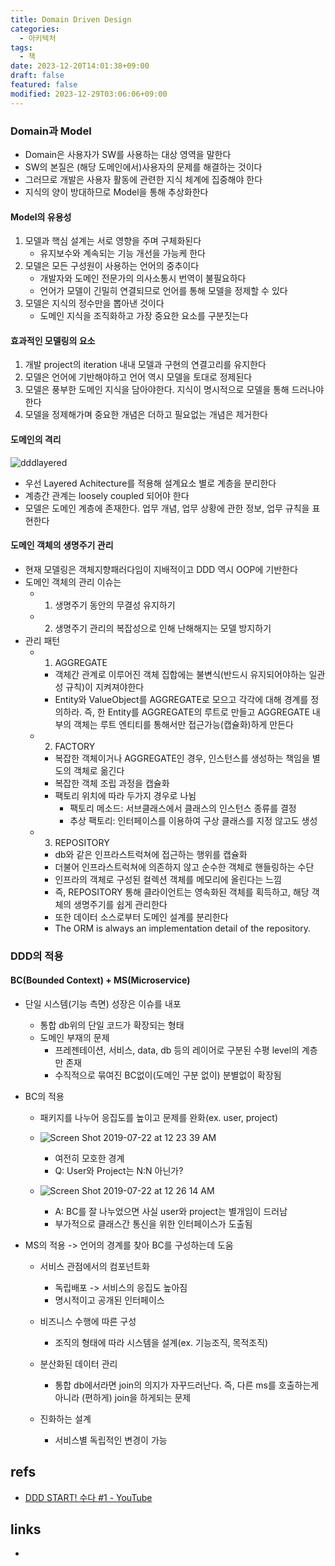 ```yaml
---
title: Domain Driven Design
categories:
  - 아키텍처
tags:
  - 책
date: 2023-12-20T14:01:38+09:00
draft: false
featured: false
modified: 2023-12-29T03:06:06+09:00
---
```


###  Domain과 Model
- Domain은 사용자가 SW를 사용하는 대상 영역을 말한다
- SW의 본질은 (해당 도메인에서)사용자의 문제를 해결하는 것이다
- 그러므로 개발은 사용자 활동에 관련한 지식 체계에 집중해야 한다
- 지식의 양이 방대하므로 Model을 통해 추상화한다

#### Model의 유용성
1. 모델과 핵심 설계는 서로 영향을 주며 구체화된다
    - 유지보수와 계속되는 기능 개선을 가능케 한다
2. 모델은 모든 구성원이 사용하는 언어의 중추이다
    - 개발자와 도메인 전문가의 의사소통시 번역이 불필요하다
    - 언어가 모델이 긴밀히 연결되므로 언어를 통해 모델을 정제할 수 있다
3. 모델은 지식의 정수만을 뽑아낸 것이다
    - 도메인 지식을 조직화하고 가장 중요한 요소를 구분짓는다

#### 효과적인 모델링의 요소
1. 개발 project의 iteration 내내 모델과 구현의 연결고리를 유지한다
2. 모델은 언어에 기반해야하고 언어 역시 모델을 토대로 정제된다
3. 모델은 풍부한 도메인 지식을 담아야한다. 지식이 명시적으로 모델을 통해 드러나야한다
4. 모델을 정제해가며 중요한 개념은 더하고 
필요없는 개념은 제거한다

#### 도메인의 격리
![dddlayered](https://user-images.githubusercontent.com/38183218/61610299-b8ac9980-ac93-11e9-8cd2-cae5c9b072ce.png)
- 우선 Layered Achitecture를 적용해 설계요소 별로 계층을 분리한다
- 계층간 관계는 loosely coupled 되어야 한다
- 모델은 도메인 계층에 존재한다. 업무 개념, 업무 상황에 관한 정보, 업무 규칙을 표현한다

#### 도메인 객체의 생명주기 관리
- 현재 모델링은 객체지향패러다임이 지배적이고 DDD 역시 OOP에 기반한다
- 도메인 객체의 관리 이슈는
    - 1. 생명주기 동안의 무결성 유지하기
    - 2. 생명주기 관리의 복잡성으로 인해 난해해지는 모델 방지하기
- 관리 패턴
    - 1. AGGREGATE
        - 객체간 관계로 이루어진 객체 집합에는 불변식(반드시 유지되어야하는 일관성 규칙)이 지켜져야한다
        - Entity와 ValueObject를 AGGREGATE로 모으고 각각에 대해 경계를 정의하라. 즉, 한 Entity를 AGGREGATE의 루트로 만들고 AGGREGATE 내부의 객체는 루트 엔티티를 통해서만 접근가능(캡슐화)하게 만든다

    - 2. FACTORY
        - 복잡한 객체이거나 AGGREGATE인 경우, 인스턴스를 생성하는 책임을 별도의 객체로 옮긴다
        - 복잡한 객체 조립 과정을 캡슐화
        - 팩토리 위치에 따라 두가지 경우로 나뉨
            - 팩토리 메소드: 서브클래스에서 클래스의 인스턴스 종류를 결정
            - 추상 팩토리: 인터페이스를 이용하여 구상 클래스를 지정 않고도 생성

    - 3. REPOSITORY
        - db와 같은 인프라스트럭쳐에 접근하는 행위를 캡슐화
        - 더불어 인프라스트럭쳐에 의존하지 않고 순수한 객체로 핸들링하는 수단
        - 인프라의 객체로 구성된 컬렉션 객체를 메모리에 올린다는 느낌
        - 즉, REPOSITORY 통해 클라이언트는 영속화된 객체를 획득하고, 해당 객체의 생명주기를 쉽게 관리한다
        - 또한 데이터 소스로부터 도메인 설계를 분리한다
        - The ORM is always an implementation detail of the repository.



### DDD의 적용
#### BC(Bounded Context) + MS(Microservice)
- 단일 시스템(기능 측면) 성장은 이슈를 내포
    - 통합 db위의 단일 코드가 확장되는 형태
    - 도메인 부재의 문제
        - 프레젠테이션, 서비스, data, db 등의 레이어로 구분된 수평 level의 계층만 존재
        - 수직적으로 묶여진 BC없이(도메인 구분 없이) 분별없이 확장됨

- BC의 적용
    - 패키지를 나누어 응집도를 높이고 문제를 완화(ex. user, project)
    - ![Screen Shot 2019-07-22 at 12 23 39 AM](https://user-images.githubusercontent.com/38183218/61593169-0636f100-ac17-11e9-86e8-07ead95c83a8.png)
        - 여전히 모호한 경계
        - Q: User와 Project는 N:N 아닌가? 

    - ![Screen Shot 2019-07-22 at 12 26 14 AM](https://user-images.githubusercontent.com/38183218/61593193-56ae4e80-ac17-11e9-9620-66fe94dc3802.png)
        - A: BC를 잘 나누었으면 사실 user와 project는 별개임이 드러남
        - 부가적으로 클래스간 통신을 위한 인터페이스가 도출됨


- MS의 적용 -> 언어의 경계를 찾아 BC를 구성하는데 도움
    - 서비스 관점에서의 컴포넌트화
        - 독립배포 -> 서비스의 응집도 높아짐
        - 명시적이고 공개된 인터페이스

    - 비즈니스 수행에 따른 구성
        - 조직의 형태에 따라 시스템을 설계(ex. 기능조직, 목적조직)
    
    - 분산화된 데이터 관리
        - 통합 db에서라면 join의 의지가 자꾸드러난다. 즉, 다른 ms를 호출하는게 아니라 (편하게) join을 하게되는 문제

    - 진화하는 설계
        - 서비스별 독립적인 변경이 가능


## refs
- [DDD START! 수다 #1 - YouTube](https://www.youtube.com/watch?v=N3NSISzolSw&ab_channel=WorkerKSUG)


## links
- 
